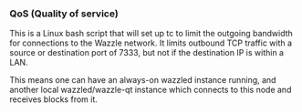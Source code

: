 ### QoS (Quality of service) ###

This is a Linux bash script that will set up tc to limit the outgoing bandwidth for connections to the Wazzle network. It limits outbound TCP traffic with a source or destination port of 7333, but not if the destination IP is within a LAN.

This means one can have an always-on wazzled instance running, and another local wazzled/wazzle-qt instance which connects to this node and receives blocks from it.
